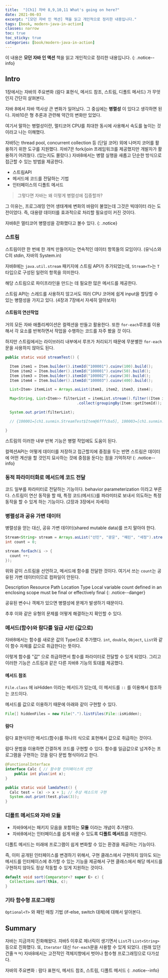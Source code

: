 ```yaml
---
title:  "[Ch1] 자바 8,9,10,11 What's going on here?"
date: 2021-06-03
excerpt: "[모던 자바 인 액션] 책을 읽고 개인적으로 정리한 내용입니다."
tags: [book, modern-java-in-action]
classes: narrow
toc: true
toc_sticky: true
categories: [book/modern-java-in-action]
---
```


이 내용은 **모던 자바 인 액션** 책을 읽고 개인적으로 정리한 내용입니다.
{: .notice--info}

## Intro

1장에서는 자바의 주요변화 (람다 표현식, 메서드 참조, 스트림, 디폴트 메서드) 가 무엇인지 간단히 살펴본다.

자바 8에서 자바 역사상 큰 변화가 일어났다. 그 중심에는 **병렬성** 이 있다고 생각하면 된다. 자바10은 형 추론과 관련해 약간의 변화만 있었다.

여기서 말하는 병렬성이란, 멀티코어 CPU를 최대한 동시에 사용해서 속도를 높이는 것이라고 나는 이해했다.

자바5는 thread pool, concurrent collection 등 (단일 코어) 외에 나머지 코어를 활용하기 위한 도구를 지원했다.
자바7은 fork/join 프레임워크를 제공했지만 개발자가 활용하기 어려웠다. (있는지도 몰랐다.)
자바8에서는 병렬 실행을 새롭고 단순한 방식으로 접근할 수 있는 방법을 제공한다.
  - 스트림API
  - 메서드에 코드를 전달하는 기법
  - 인터페이스의 디폴트 메서드

> 그렇다면 자바는 왜 이렇게 병렬성에 집중할까?

그 이유는, 프로그래밍 언어 생태계에 변화의 바람이 불었는데 그것은 빅데이터 라는 도전이었다. 즉, 대용량 데이터를 효과적으로 처리할 필요성이 커진 것이다.

자바8은 멀티코어 병렬성을 강화했다고 볼수 있다.
{: .notice}


### 스트림

스트림이란 한 번에 한 개씩 만들어지는 연속적인 데이터 항목들의 모임이다. (유닉스와 C의 stdin, 자바의 System.in)

자바8에는 `java.util.stream` 패키지에 스트림 API가 추가되었는데, `Stream<T>`는 `T` 타입으로 구성된 일련의 항목을 의미한다.

해당 스트림으로 파이프라인을 만드는 데 필요한 많은 메서드를 제공한다.

스트림 API는 스레드를 사용하지 않고서도 여러 CPU 코어에 쉽게 input을 할당할 수 있는 병렬성을 가지고 있다. (4장과 7장에서 자세히 알아보자)

#### 스트림의 연산작업

거의 모든 자바 애플리케이션은 컬렉션을 만들고 활용한다. 또한 `for-each`루프를 이용해서 각 요소를 반복하면서 작업을 수행하는 코드를 자주 봤을 것 이다.

하지만 스트림에서는 라이브러리 내부에서 루프가 처리되기 때문에 무분별한 `for-each` 문을 사용하지 않아도 된다.

``` java
public static void streamTest() {

  Item item1 = Item.builder().itemId("100001").cuinv(100).build();
  Item item2 = Item.builder().itemId("100001").cuinv(50).build();
  Item item3 = Item.builder().itemId("100002").cuinv(30).build();
  Item item4 = Item.builder().itemId("100003").cuinv(400).build();

  List<Item> itemList = Arrays.asList(item1, item2, item3, item4);

  Map<String, List<Item>> filterList = itemList.stream().filter((Item item) -> item.getCuinv() > 50) // 필터링
                                .collect(groupingBy(Item::getItemId)); // 그룹핑

  System.out.print(filterList);

  // {100001=[ch1.sunmin.StreamTest$Item@6fffcba5], 100003=[ch1.sunmin.StreamTest$Item@34340fab]}

}
```

스트림의 이러한 내부 반복 기능은 병렬 작업에도 도움이 된다.

컬렉션API는 어떻게 데이터를 저장하고 접근할지에 중점을 두는 반면 스트림은 데이터에 어떤 계산을  할 것인지 묘사하는 것에 중점을 둔다는 점을 기억하자!
{: .notice--info}

### 동적 파라미터화로 메서드에 코드 전달

코드 일부를 파라미터로 전달하는 기능이다. behavior parameterization 이라고 부른다. 스트림이 연산 동작을 할 때, 특정 코드(메서드)를 파라미터로 보내서 의도하는 특정 동작을 할 수 있게 하는 기능이다. (2장과 3장에서 자세히)

### 병렬성과 공유 가변 데이터

병렬성을 얻는 대신, 공유 가변 데이터(shared mutable data)를 쓰지 말아야 한다.

``` java
Stream<String> stream = Arrays.asList("선민", "광운", "혜린", "세정").stream();
int count = 0;

stream.forEach(i -> {
  count ++;
});
```

위와 같이 스트림을 선언하고, 메서드에 함수를 전달한 것이다. 여기서 쓰는 `count`는 공유된 가변 데이터이므로 컴파일이 안된다.

Description	Resource	Path	Location	Type
Local variable count defined in an enclosing scope must be final or effectively final
{: .notice--danger}


공유된 변수나 객체가 있으면 병렬성에 문제가 발생하기 때문이다.

추후 이와 같은 유형의 문제를 어떻게 해결하는지 확인할 수 있다.

### 메서드(함수)와 람다를 일급 시민 (값으로)

자바8에서는 함수를 새로운 값의 Type으로 추가했다. `int`, `double`, `Object`, `List`와 같이 함수 자체를 값으로 취급한다는 뜻이다.

이렇게 함수를 "값" 으로 취급하면서 함수를 파라미터로 전달할 수 있게 되었다. 그리고 이러한 기능은 스트림과 같은 다른 자바8 기능의 토대를 제공했다.

#### 메서드 참조

`File.class` 에 isHidden 이라는 메서드가 있는데, 이 메서드를 `::` 를 이용해서 참조하는 코드이다.

메서드를 값으로 이용하기 때문에 아래와 같이 구현할 수 있다.

``` java
File[] hiddenFiles = new File(".").listFiles(File::isHidden);
```

#### 람다

람다 표현식이란 메서드(함수)를 하나의 식으로 표현해서 값으로 취급하는 것이다.

람다 문법을 이용하면 간결하게 코드를 구현할 수 있다. 함수를 일급값으로 넘겨주는 프로그램을 구현하는 것을 람다 문법 형식이라고 한다.

``` java
@FunctionalInterface
interface Calc { // 함수형 인터페이스의 선언
    public int plus(int x);
}

public static void lamdaTest() {
  Calc test = (x) -> x + 1; // 추상 메소드의 구현
  System.out.print(test.plus(3));
}
```



### 디폴트 메서드와 자바 모듈

- 자바9에서는 패키지 모음을 포함하는 **모듈** 이라는 개념이 추가됐다.
- 자바8에서는 인터페이스를 쉽게 바꿀 수 있도록 **디폴트 메서드**를 지원한다.

디폴트 메서드는 미래에 프로그램이 쉽게 변화할 수 있는 환경을 제공하는 기능이다.

즉, 이미 공개된 인터페이스를 변경하기 위해서, 구현 클래스에서 구현하지 않아도 되는 메서드를 인터페이스에 추가할 수 있는 기능을 제공해서 구현 클래스에서 해당 메서드를 구현하지 않아도 정상 작동할 수 있게 지원하는 것이다.

``` java
default void sort(Comparator<? super E> c) {
  Collections.sort(this, c);
}
```



### 기타 함수형 프로그래밍

`Optional<T>` 와 패턴 매칭 기법 (if-else, switch 대체)에 대해서 알아본다.


## Summary

자바는 지금까지 진화해왔다. 자바5 이후로 제너릭이 생기면서 `List`가 `List<String>`등으로 진화했다.
또, `Iterator` 대신 `for-each`문을 사용할 수 있게 되었다. (원래 있던 건줄ㅋㅋ)
자바8에서는 고전적인 객체지향에서 벗어나 함수형 프로그래밍으로 다가섰다.

자바의 주요변화 : 람다 표현식, 메서드 참조, 스트림, 디폴트 메서드
{: .notice--info}
